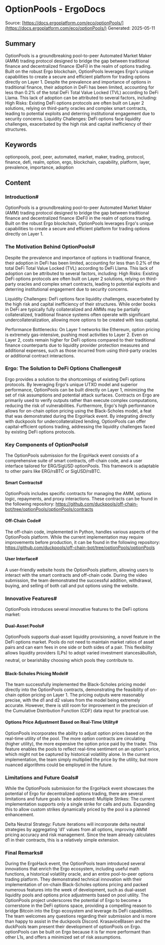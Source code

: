 # OptionPools - ErgoDocs
Source: [https://docs.ergoplatform.com/eco/optionPools/](https://docs.ergoplatform.com/eco/optionPools/)
Generated: 2025-05-11

## Summary
OptionPools is a groundbreaking pool-to-peer Automated Market Maker (AMM) trading protocol designed to bridge the gap between traditional finance and decentralized finance (DeFi) in the realm of options trading. Built on the robust Ergo blockchain, OptionPools leverages Ergo's unique capabilities to create a secure and efficient platform for trading options directly on Layer 1. Despite the prevalence and importance of options in traditional finance, their adoption in DeFi has been limited, accounting for less than 0.2% of the total DeFi Total Value Locked (TVL) according to DeFi Llama. This lack of adoption can be attributed to several factors, including: High Risks: Existing DeFi options protocols are often built on Layer 2 solutions, relying on third-party oracles and complex smart contracts, leading to potential exploits and deterring institutional engagement due to security concerns. Liquidity Challenges: DeFi options face liquidity challenges, exacerbated by the high risk and capital inefficiency of their structures.

## Keywords
optionpools, pool, peer, automated, market, maker, trading, protocol, finance, defi, realm, option, ergo, blockchain, capability, platform, layer, prevalence, importance, adoption

## Content
### Introduction#
OptionPools is a groundbreaking pool-to-peer Automated Market Maker (AMM) trading protocol designed to bridge the gap between traditional finance and decentralized finance (DeFi) in the realm of options trading. Built on the robust Ergo blockchain, OptionPools leverages Ergo's unique capabilities to create a secure and efficient platform for trading options directly on Layer 1.

### The Motivation Behind OptionPools#
Despite the prevalence and importance of options in traditional finance, their adoption in DeFi has been limited, accounting for less than 0.2% of the total DeFi Total Value Locked (TVL) according to DeFi Llama. This lack of adoption can be attributed to several factors, including:
High Risks: Existing DeFi options protocols are often built on Layer 2 solutions, relying on third-party oracles and complex smart contracts, leading to potential exploits and deterring institutional engagement due to security concerns.


Liquidity Challenges: DeFi options face liquidity challenges, exacerbated by the high risk and capital inefficiency of their structures. While order books in DeFi are typically fully collateralized and AMMs may be partially collateralized, traditional finance systems often operate with significant undercollateralization, allowing more options to be created with less capital.


Performance Bottlenecks: On Layer 1 networks like Ethereum, option pricing is extremely gas-intensive, pushing most activities to Layer 2. Even on Layer 2, costs remain higher for DeFi options compared to their traditional finance counterparts due to liquidity provider protection measures and additional expenses, such as those incurred from using third-party oracles or additional contract interactions.

### Ergo: The Solution to DeFi Options Challenges#
Ergo provides a solution to the shortcomings of existing DeFi options protocols. By leveraging Ergo's unique UTXO model and superior performance, OptionPools can be built directly on Layer 1, minimizing the set of risk assumptions and potential attack surfaces. Contracts on Ergo are primarily used to verify outputs rather than execute complex computations, reducing the risk of vulnerabilities.
Furthermore, Ergo's high performance allows for on-chain option pricing using the Black-Scholes model, a feat that was demonstrated during the ErgoHack event. By integrating directly with duckpools for undercollateralized lending, OptionPools can offer capital-efficient options trading, addressing the liquidity challenges faced by existing DeFi options protocols.

### Key Components of OptionPools#
The OptionPools submission for the ErgoHack event consists of a comprehensive suite of smart contracts, off-chain code, and a user interface tailored for ERG/SigUSD optionPools. This framework is adaptable to other pairs like ERG/rsBTC or SigUSD/rsBTC.

#### Smart Contracts#
OptionPools includes specific contracts for managing the AMM, options logic, repayments, and proxy interactions. These contracts can be found in the following repository: https://github.com/duckpools/off-chain-bot/tree/optionPools/optionPools/contracts

#### Off-Chain Code#
The off-chain code, implemented in Python, handles various aspects of the OptionPools platform. While the current implementation may require improvements before production, it can be found in the following repository: https://github.com/duckpools/off-chain-bot/tree/optionPools/optionPools

#### User Interface#
A user-friendly website hosts the OptionPools platform, allowing users to interact with the smart contracts and off-chain code. During the video submission, the team demonstrated the successful addition, withdrawal, buying, and selling of both call and put options using the website.

### Innovative Features#
OptionPools introduces several innovative features to the DeFi options market:

#### Dual-Asset Pools#
OptionPools supports dual-asset liquidity provisioning, a novel feature in the DeFi options market. Pools do not need to maintain market ratios of asset pairs and can earn fees in one side or both sides of a pair. This flexibility allows liquidity providers (LPs) to adopt varied investment stancesâbullish, neutral, or bearishâby choosing which pools they contribute to.

#### Black-Scholes Pricing Model#
The team successfully implemented the Black-Scholes pricing model directly into the OptionPools contracts, demonstrating the feasibility of on-chain option pricing on Layer 1. The pricing outputs were reasonably precise, with the d1 and d2 values from the model being extremely accurate. However, there is still room for improvement in the precision of the Cumulative Distribution Function (CDF) data input for practical use.

#### Options Price Adjustment Based on Real-Time Utility#
OptionPools incorporates the ability to adjust option prices based on the real-time utility of the pool. The more option contracts are circulating (higher utility), the more expensive the option price paid by the trader. This feature enables the pools to reflect real-time sentiment on an option's price, which might not be captured by historical volatility alone. In the current implementation, the team simply multiplied the price by the utility, but more nuanced algorithms could be employed in the future.

### Limitations and Future Goals#
While the OptionPools submission for the ErgoHack event showcases the potential of Ergo for decentralized options trading, there are several limitations and future goals to be addressed:
Multiple Strikes: The current implementation supports only a single strike for calls and puts. Expanding this to allow custom strikes dynamically priced by the pool is a planned enhancement.


Delta Neutral Strategy: Future iterations will incorporate delta neutral strategies by aggregating 'd1' values from all options, improving AMM pricing accuracy and risk management. Since the team already calculates d1 in their contracts, this is a relatively simple extension.

### Final Remarks#
During the ErgoHack event, the OptionPools team introduced several innovations that enrich the Ergo ecosystem, including useful math functions, a historical volatility oracle, and an entire pool-to-peer options trading platform. They demonstrated technical innovation with their implementation of on-chain Black-Scholes options pricing and packed numerous features into the week of development, such as dual-asset liquidity pools and options price adjustments based on pool utility.
The OptionPools project underscores the potential of Ergo to become a cornerstone in the DeFi options space, providing a compelling reason to bridge Bitcoin into the Ergo ecosystem and leverage its DeFi capabilities. The team welcomes any questions regarding their submission and is more than happy to assist in the duckpools Discord.
KrasaviceBlasen and the duckPools team present their development of optionPools on Ergo. optionPools can be built on Ergo because it is far more performant than other L1s, and offers a minimized set of risk assumptions.
